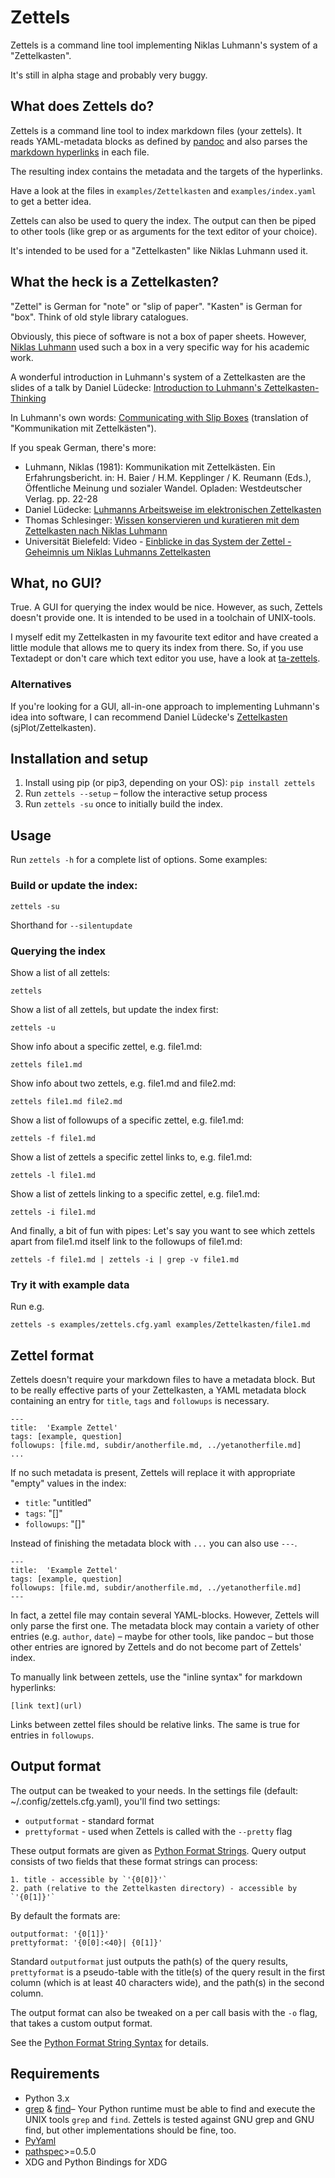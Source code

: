 # Zettels
Zettels is a command line tool implementing Niklas Luhmann's system of a 
"Zettelkasten".

It's still in alpha stage and probably very buggy.

## What does Zettels do?

Zettels is a command line tool to index markdown files (your 
zettels). It reads YAML-metadata blocks as defined by [pandoc](http://pandoc.org/MANUAL.html#extension-yaml_metadata_block) and also
parses the 
[markdown hyperlinks](https://daringfireball.net/projects/markdown/syntax#link)
in each file.
    
The resulting index contains the metadata and the targets of the hyperlinks.

Have a look at the files in `examples/Zettelkasten` and `examples/index.yaml` 
to get a better idea.

Zettels can also be used to query the index. The output can then be piped
to other tools (like grep or as arguments for the text editor of your choice).

It's intended to be used for a "Zettelkasten" like Niklas Luhmann used it.

## What the heck is a Zettelkasten?

"Zettel" is German for "note" or "slip of paper". "Kasten" is German for "box".
Think of old style library catalogues.

Obviously, this piece of software is not a box of paper sheets. However, 
[Niklas Luhmann](https://en.wikipedia.org/wiki/Niklas_Luhmann) used such a
box in a very specific way for his academic work. 

A wonderful introduction in Luhmann's system of a Zettelkasten are the slides
of a talk by Daniel Lüdecke: [Introduction to Luhmann's Zettelkasten-Thinking](https://strengejacke.wordpress.com/2015/10/07/introduction-to-luhmanns-zettelkasten-thinking-and-its-technical-implementation/)

In Luhmann's own words: [Communicating with Slip Boxes](http://luhmann.surge.sh/communicating-with-slip-boxes) (translation of 
"Kommunikation mit Zettelkästen").

If you speak German, there's more:

- Luhmann, Niklas (1981): Kommunikation mit Zettelkästen. Ein Erfahrungsbericht. 
in: H. Baier / H.M. Kepplinger / K. Reumann (Eds.), Öffentliche Meinung und sozialer
Wandel. Opladen: Westdeutscher Verlag. pp. 22-28
- Daniel Lüdecke: [Luhmanns Arbeitsweise im elektronischen Zettelkasten](https://strengejacke.wordpress.com/2015/09/08/luhmanns-arbeitsweise-im-elektronischen-zettelkasten/)
- Thomas Schlesinger: [Wissen konservieren und kuratieren mit dem Zettelkasten nach Niklas Luhmann](http://www.schlesisblog.de/2016/09/wissen-konservieren-und-kuratieren-mit.html)
- Universität Bielefeld: Video - [Einblicke in das System der Zettel - Geheimnis um Niklas Luhmanns Zettelkasten](https://youtu.be/4veq2i3teVk)

## What, no GUI?

True. A GUI for querying the index would be nice. However, as such, Zettels
doesn't provide one. It is intended to be used in a toolchain of UNIX-tools.

I myself edit my Zettelkasten in my favourite text editor and have created 
a little module that allows me to query its index from there. So, if you use
Textadept or don't care which text editor you use, have a look at 
[ta-zettels](https://github.com/sthesing/ta-zettels).

### Alternatives

If you're looking for a GUI, all-in-one approach to implementing Luhmann's idea
into software, I can recommend Daniel Lüdecke's [Zettelkasten](http://zettelkasten.danielluedecke.de/) (sjPlot/Zettelkasten).

## Installation and setup

1. Install using pip (or pip3, depending on your OS): `pip install zettels`
2. Run `zettels --setup` – follow the interactive setup process
3. Run `zettels -su` once to initially build the index.

## Usage

Run `zettels -h` for a complete list of options. Some 
examples:

### Build or update the index:
```
zettels -su
```
Shorthand for `--silentupdate`

### Querying the index
Show a list of all zettels:
```
zettels
```
Show a list of all zettels, but update the index first:
```
zettels -u
```
Show info about a specific zettel, e.g. file1.md:
```
zettels file1.md
```
Show info about two zettels, e.g. file1.md and file2.md:
```
zettels file1.md file2.md
```
Show a list of followups of a specific zettel, e.g. file1.md:
```
zettels -f file1.md
```
Show a list of zettels a specific zettel links to, e.g. file1.md:
```
zettels -l file1.md
```
Show a list of zettels linking to a specific zettel, e.g. file1.md:
```
zettels -i file1.md
```
And finally, a bit of fun with pipes:
Let's say you want to see which zettels apart from file1.md 
itself link to the followups of file1.md:
```
zettels -f file1.md | zettels -i | grep -v file1.md
```

### Try it with example data
Run e.g.
```
zettels -s examples/zettels.cfg.yaml examples/Zettelkasten/file1.md
```

## Zettel format

Zettels doesn't require your markdown files to have a metadata block. But to 
be really effective parts of your Zettelkasten, a YAML metadata block 
containing an entry for `title`, `tags` and `followups` is necessary.

```{.yaml}
---
title:  'Example Zettel'
tags: [example, question]
followups: [file.md, subdir/anotherfile.md, ../yetanotherfile.md]
...
```

If no such metadata is present, Zettels will replace it with appropriate 
"empty" values in the index:

- `title`: "untitled"
- `tags`: "[]"
- `followups`: "[]"

Instead of finishing the metadata block with `...` you can also use `---`. 
```{.yaml}
---
title:  'Example Zettel'
tags: [example, question]
followups: [file.md, subdir/anotherfile.md, ../yetanotherfile.md]
---
```

In  fact, a zettel file may contain several YAML-blocks. However, Zettels will 
only parse the first one. 
The metadata block may contain a variety of other entries (e.g. `author`, 
`date`) – maybe for other tools, like pandoc – but those other entries are 
ignored by Zettels and do not become part of Zettels' index.

To manually link between zettels, use the "inline syntax" for markdown 
hyperlinks:
```[.markdown]
[link text](url)
```

Links between zettel files should be relative links. The same is true for
entries in `followups`.

## Output format

The output can be tweaked to your needs. In the 
settings file (default: ~/.config/zettels.cfg.yaml), you'll find two settings:

- `outputformat` - standard format
- `prettyformat` - used when Zettels is called with the `--pretty` flag

These output formats are given as 
[Python Format Strings](https://docs.python.org/3.6/library/string.html#format-string-syntax).
Query output consists of two fields that these format strings can process:

    1. title - accessible by `'{0[0]}'`
    2. path (relative to the Zettelkasten directory) - accessible by `'{0[1]}'`

By default the formats are:
```
outputformat: '{0[1]}'
prettyformat: '{0[0]:<40}| {0[1]}'
```

Standard `outputformat` just outputs the path(s) of the query results, 
`prettyformat` is a pseudo-table with the title(s) of the query result in 
the first column (which is at least 40 characters wide), and the path(s) in 
the second column.

The output format can also be tweaked on a per call basis with the `-o` flag,
that takes a custom output format.

See the 
[Python Format String Syntax](https://docs.python.org/3.6/library/string.html#format-string-syntax) 
for details.

## Requirements

- Python 3.x
- [grep](https://www.gnu.org/software/grep/) & [find](https://www.gnu.org/software/findutils)– Your Python runtime must be able to find and execute the UNIX tools `grep` and `find`. Zettels is tested against GNU grep and GNU find, but other implementations should be fine, too.
- [PyYaml](http://pyyaml.org/)
- [pathspec](https://pypi.python.org/pypi/pathspec)>=0.5.0
- XDG and Python Bindings for XDG
